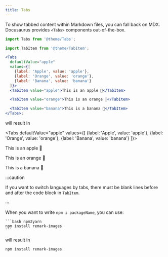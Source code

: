 ```yaml
---
title: Tabs
---
```


To show tabbed content within Markdown files, you can fall back on MDX. Docusaurus provides `<Tabs>` components out-of-the-box.

```jsx
import Tabs from '@theme/Tabs';

import TabItem from '@theme/TabItem';

<Tabs
  defaultValue="apple"
  values={[
    {label: 'Apple', value: 'apple'},
    {label: 'Orange', value: 'orange'},
    {label: 'Banana', value: 'banana'}
  ]}>
  <TabItem value="apple">This is an apple 🍎</TabItem>

  <TabItem value="orange">This is an orange 🍊</TabItem>

  <TabItem value="banana">This is a banana 🍌</TabItem>
</Tabs>;
```

will result in

<Tabs defaultValue="apple" values={[ {label: 'Apple', value: 'apple'}, {label: 'Orange', value: 'orange'}, {label: 'Banana', value: 'banana'} ]}>

<TabItem value="apple">This is an apple 🍎</TabItem>

<TabItem value="orange">This is an orange 🍊</TabItem>

<TabItem value="banana">This is a banana 🍌</TabItem>

</Tabs>

:::caution

If you want to switch languages by tabs, there must be blank lines before and after the code block in `TabItem`.

:::

When you want to write `npm i packageName`, you can use:

    ```bash npm2yarn
    npm install remark-images
    ```

will result in

```bash npm2yarn
npm install remark-images
```
